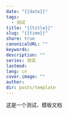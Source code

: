 ```yaml
---
date: "{{date}}"
tags:
  - 测试
title: "{{title}}"
slug: "{{time}}"
share: true
canonicalURL: ""
keywords:
description: ""
series: 测试
lastmod:
lang: cn
cover.image: ""
author:
dir: posts/template
---
```

这是一个测试、模板文档